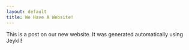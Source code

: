 ```yaml
---
layout: default
title: We Have A Website!
---
```


This is a post on our new website. It was generated automatically using Jeykll!
